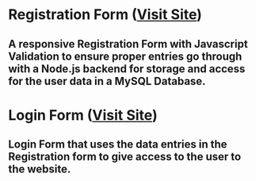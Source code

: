 # Registration Form ([Visit Site](https://kunalj86.github.io/Registration-and-login-page-page-with-validation/register))

## A responsive Registration Form with Javascript Validation to ensure proper entries go through with a Node.js backend for storage and access for the user data in a MySQL Database.

# Login Form ([Visit Site](https://kunalj86.github.io/Registration-and-login-page-page-with-validation/login))

## Login Form that uses the data entries in the Registration form to give access to the user to the website.
